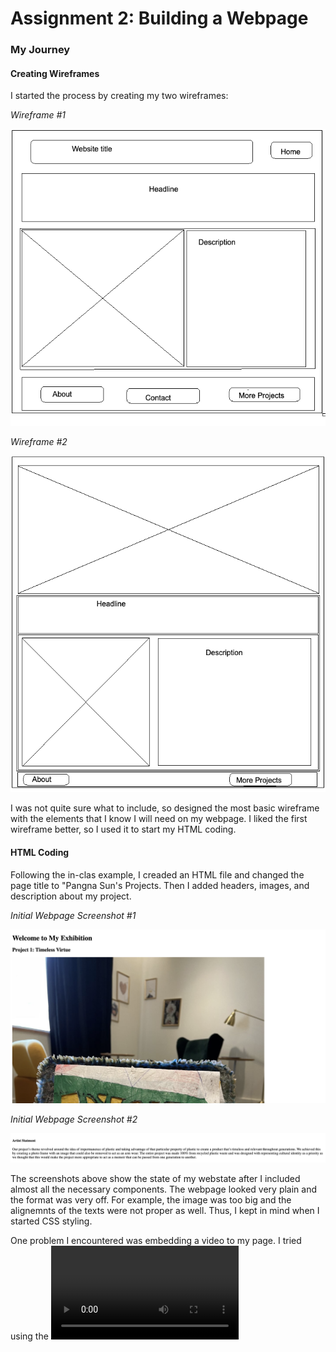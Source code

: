 # Assignment 2: Building a Webpage

### My Journey
#### Creating Wireframes
I started the process by creating my two wireframes:

*Wireframe #1*

![Wireframe #1](wireframes/Wireframe1.png)


*Wireframe #2*

![Wireframe #1](wireframes/Wireframe2.png)

I was not quite sure what to include, so designed the most basic wireframe with the elements that I know I will need on my webpage. I liked the first wireframe better, so I used it to start my HTML coding. 

#### HTML Coding
Following the in-clas example, I creaded an HTML file and changed the page title to "Pangna Sun's Projects. Then I added headers, images, and description about my project. 

*Initial Webpage Screenshot #1*

![webpage #1](ScreenShots/webpage_1.png)

*Initial Webpage Screenshot #2*

![webpage #2](ScreenShots/webpage_2.png)

The screenshots above show the state of my webstate after I included almost all the necessary components. The webpage looked very plain and the format was very off. For example, the image was too big and the alignemnts of the texts were not proper as well. Thus, I kept in mind when I started CSS styling. 

One problem I encountered was embedding a video to my page. I tried using the <video> tag, but it didn't work because I was using a Youtube video. I did more research and figured that I needed to use the <iframe> tag. I followed an online example but faced with the error below.




https://pangnasun.github.io/ConnectionsLab/Week-1/Assignment2_BuildWebsite/
